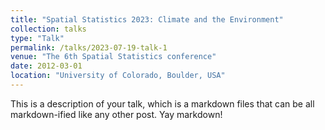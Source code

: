 ```yaml
---
title: "Spatial Statistics 2023: Climate and the Environment"
collection: talks
type: "Talk"
permalink: /talks/2023-07-19-talk-1
venue: "The 6th Spatial Statistics conference"
date: 2012-03-01
location: "University of Colorado, Boulder, USA"
---
```


This is a description of your talk, which is a markdown files that can be all markdown-ified like any other post. Yay markdown!
